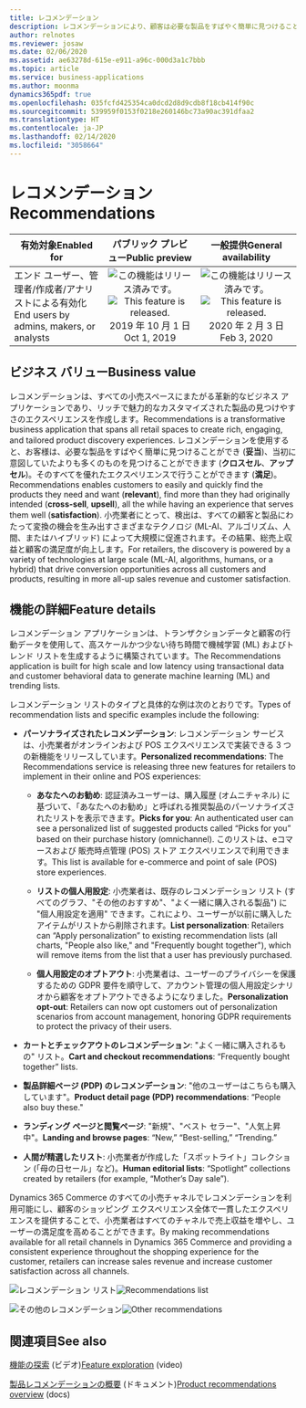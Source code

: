```yaml
---
title: レコメンデーション
description: レコメンデーションにより、顧客は必要な製品をすばやく簡単に見つけることができます。
author: relnotes
ms.reviewer: josaw
ms.date: 02/06/2020
ms.assetid: ae63278d-615e-e911-a96c-000d3a1c7bbb
ms.topic: article
ms.service: business-applications
ms.author: moonma
dynamics365pdf: true
ms.openlocfilehash: 035fcfd425354ca0dcd2d8d9cdb8f18cb414f90c
ms.sourcegitcommit: 539959f0153f0218e260146bc73a90ac391dfaa2
ms.translationtype: HT
ms.contentlocale: ja-JP
ms.lasthandoff: 02/14/2020
ms.locfileid: "3058664"
---
```

# <a name="recommendations"></a><span data-ttu-id="5ef27-103">レコメンデーション</span><span class="sxs-lookup"><span data-stu-id="5ef27-103">Recommendations</span></span>


| <span data-ttu-id="5ef27-104">有効対象</span><span class="sxs-lookup"><span data-stu-id="5ef27-104">Enabled for</span></span>    |  <span data-ttu-id="5ef27-105">パブリック プレビュー</span><span class="sxs-lookup"><span data-stu-id="5ef27-105">Public preview</span></span> | <span data-ttu-id="5ef27-106">一般提供</span><span class="sxs-lookup"><span data-stu-id="5ef27-106">General availability</span></span> | 
| ---------- | :----------: |:----------: |
|<span data-ttu-id="5ef27-107">エンド ユーザー、管理者/作成者/アナリストによる有効化</span><span class="sxs-lookup"><span data-stu-id="5ef27-107">End users by admins, makers, or analysts</span></span>|<span data-ttu-id="5ef27-108">![この機能はリリース済みです。](/dynamics365-release-plan/media/green-checkmark.png "この機能はリリース済みです。")</span><span class="sxs-lookup"><span data-stu-id="5ef27-108">![This feature is released.](/dynamics365-release-plan/media/green-checkmark.png "This feature is released.")</span></span> <span data-ttu-id="5ef27-109">2019 年 10 月 1 日</span><span class="sxs-lookup"><span data-stu-id="5ef27-109">Oct 1, 2019</span></span>| <span data-ttu-id="5ef27-110">![この機能はリリース済みです。](/dynamics365-release-plan/media/green-checkmark.png "この機能はリリース済みです。")</span><span class="sxs-lookup"><span data-stu-id="5ef27-110">![This feature is released.](/dynamics365-release-plan/media/green-checkmark.png "This feature is released.")</span></span> <span data-ttu-id="5ef27-111">2020 年 2 月 3 日</span><span class="sxs-lookup"><span data-stu-id="5ef27-111">Feb 3, 2020</span></span>|


## <a name="business-value"></a><span data-ttu-id="5ef27-112">ビジネス バリュー</span><span class="sxs-lookup"><span data-stu-id="5ef27-112">Business value</span></span>
<!-- bv start -->
<span data-ttu-id="5ef27-113">レコメンデーションは、すべての小売スペースにまたがる革新的なビジネス アプリケーションであり、リッチで魅力的なカスタマイズされた製品の見つけやすさのエクスペリエンスを作成します。</span><span class="sxs-lookup"><span data-stu-id="5ef27-113">Recommendations is a transformative business application that spans all retail spaces to create rich, engaging, and tailored product discovery experiences.</span></span> <span data-ttu-id="5ef27-114">レコメンデーションを使用すると、お客様は、必要な製品をすばやく簡単に見つけることができ (**妥当**)、当初に意図していたよりも多くのものを見つけることができます (**クロスセル**、**アップセル**)。そのすべてを優れたエクスペリエンスで行うことができます (**満足**)。</span><span class="sxs-lookup"><span data-stu-id="5ef27-114">Recommendations enables customers to easily and quickly find the products they need and want (**relevant**), find more than they had originally intended (**cross-sell**, **upsell**), all the while having an experience that serves them well (**satisfaction**).</span></span> <span data-ttu-id="5ef27-115">小売業者にとって、検出は、すべての顧客と製品にわたって変換の機会を生み出すさまざまなテクノロジ (ML-AI、アルゴリズム、人間、またはハイブリッド) によって大規模に促進されます。その結果、総売上収益と顧客の満足度が向上します。</span><span class="sxs-lookup"><span data-stu-id="5ef27-115">For retailers, the discovery is powered by a variety of technologies at large scale (ML-AI, algorithms, humans, or a hybrid) that drive conversion opportunities across all customers and products, resulting in more all-up sales revenue and customer satisfaction.</span></span>
<!-- bv end -->



## <a name="feature-details"></a><span data-ttu-id="5ef27-116">機能の詳細</span><span class="sxs-lookup"><span data-stu-id="5ef27-116">Feature details</span></span>
<!--feature detail start -->
<span data-ttu-id="5ef27-117">レコメンデーション アプリケーションは、トランザクションデータと顧客の行動データを使用して、高スケールかつ少ない待ち時間で機械学習 (ML) およびトレンド リストを生成するように構築されています。</span><span class="sxs-lookup"><span data-stu-id="5ef27-117">The Recommendations application is built for high scale and low latency using transactional data and customer behavioral data to generate machine learning (ML) and trending lists.</span></span>

<span data-ttu-id="5ef27-118">レコメンデーション リストのタイプと具体的な例は次のとおりです。</span><span class="sxs-lookup"><span data-stu-id="5ef27-118">Types of recommendation lists and specific examples include the following:</span></span>

-  <span data-ttu-id="5ef27-119">**パーソナライズされたレコメンデーション**: レコメンデーション サービスは、小売業者がオンラインおよび POS エクスペリエンスで実装できる 3 つの新機能をリリースしています。</span><span class="sxs-lookup"><span data-stu-id="5ef27-119">**Personalized recommendations**: The Recommendations service is releasing three new features for retailers to implement in their online and POS experiences:</span></span>

   - <span data-ttu-id="5ef27-120">**あなたへのお勧め**: 認証済みユーザーは、購入履歴 (オムニチャネル) に基づいて、「あなたへのお勧め」と呼ばれる推奨製品のパーソナライズされたリストを表示できます。</span><span class="sxs-lookup"><span data-stu-id="5ef27-120">**Picks for you**: An authenticated user can see a personalized list of suggested products called “Picks for you” based on their purchase history (omnichannel).</span></span> <span data-ttu-id="5ef27-121">このリストは、eコマースおよび 販売時点管理 (POS) ストア エクスペリエンスで利用できます。</span><span class="sxs-lookup"><span data-stu-id="5ef27-121">This list is available for e-commerce and point of sale (POS) store experiences.</span></span> 

   - <span data-ttu-id="5ef27-122">**リストの個人用設定**: 小売業者は、既存のレコメンデーション リスト (すべてのグラフ、"その他のおすすめ"、"よく一緒に購入される製品") に "個人用設定を適用" できます。これにより、ユーザーが以前に購入したアイテムがリストから削除されます。</span><span class="sxs-lookup"><span data-stu-id="5ef27-122">**List personalization**: Retailers can “Apply personalization” to existing recommendation lists (all charts, "People also like," and "Frequently bought together"), which will remove items from the list that a user has previously purchased.</span></span>  

   - <span data-ttu-id="5ef27-123">**個人用設定のオプトアウト**: 小売業者は、ユーザーのプライバシーを保護するための GDPR 要件を順守して、アカウント管理の個人用設定シナリオから顧客をオプトアウトできるようになりました。</span><span class="sxs-lookup"><span data-stu-id="5ef27-123">**Personalization opt-out**: Retailers can now opt customers out of personalization scenarios from account management, honoring GDPR requirements to protect the privacy of their users.</span></span>

-  <span data-ttu-id="5ef27-124">**カートとチェックアウトのレコメンデーション**: "よく一緒に購入されるもの" リスト。</span><span class="sxs-lookup"><span data-stu-id="5ef27-124">**Cart and checkout recommendations**: “Frequently bought together” lists.</span></span>

-  <span data-ttu-id="5ef27-125">**製品詳細ページ (PDP) のレコメンデーション**: "他のユーザーはこちらも購入しています"。</span><span class="sxs-lookup"><span data-stu-id="5ef27-125">**Product detail page (PDP) recommendations**: “People also buy these."</span></span>

-  <span data-ttu-id="5ef27-126">**ランディング ページと閲覧ページ**: "新規"、"ベスト セラー"、"人気上昇中"。</span><span class="sxs-lookup"><span data-stu-id="5ef27-126">**Landing and browse pages**: “New,” “Best-selling,” “Trending.”</span></span>

-  <span data-ttu-id="5ef27-127">**人間が精選したリスト**: 小売業者が作成した「スポットライト」コレクション (「母の日セール」など)。</span><span class="sxs-lookup"><span data-stu-id="5ef27-127">**Human editorial lists**: “Spotlight” collections created by retailers (for example, “Mother’s Day sale”).</span></span>

<span data-ttu-id="5ef27-128">Dynamics 365 Commerce のすべての小売チャネルでレコメンデーションを利用可能にし、顧客のショッピング エクスペリエンス全体で一貫したエクスペリエンスを提供することで、小売業者はすべてのチャネルで売上収益を増やし、ユーザーの満足度を高めることができます。</span><span class="sxs-lookup"><span data-stu-id="5ef27-128">By making recommendations available for all retail channels in Dynamics 365 Commerce and providing a consistent experience throughout the shopping experience for the customer, retailers can increase sales revenue and increase customer satisfaction across all channels.</span></span>

<span data-ttu-id="5ef27-129">![レコメンデーション リスト](media/recommendations_1.jpg "レコメンデーション リスト")</span><span class="sxs-lookup"><span data-stu-id="5ef27-129">![Recommendations list](media/recommendations_1.jpg "Recommendations list")</span></span>

<span data-ttu-id="5ef27-130">![その他のレコメンデーション](media/recommendations_2.png "その他のレコメンデーション")</span><span class="sxs-lookup"><span data-stu-id="5ef27-130">![Other recommendations](media/recommendations_2.png "Other recommendations")</span></span>
<!--feature detail end -->










## <a name="see-also"></a><span data-ttu-id="5ef27-131">関連項目</span><span class="sxs-lookup"><span data-stu-id="5ef27-131">See also</span></span>
<span data-ttu-id="5ef27-132">[機能の探索](https://aka.ms/ROGC19RW2ROV4) (ビデオ)</span><span class="sxs-lookup"><span data-stu-id="5ef27-132">[Feature exploration](https://aka.ms/ROGC19RW2ROV4) (video)</span></span>

<span data-ttu-id="5ef27-133">[製品レコメンデーションの概要](https://docs.microsoft.com/dynamics365/commerce/product-recommendations) (ドキュメント)</span><span class="sxs-lookup"><span data-stu-id="5ef27-133">[Product recommendations overview](https://docs.microsoft.com/dynamics365/commerce/product-recommendations) (docs)</span></span>
